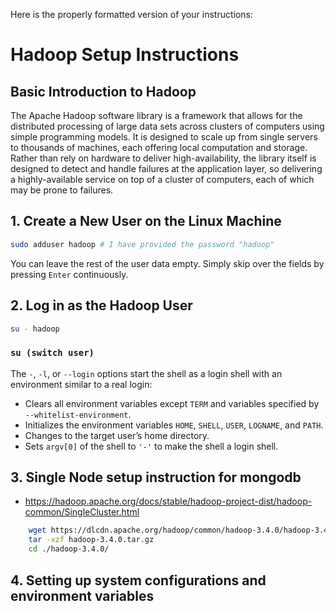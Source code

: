 Here is the properly formatted version of your instructions:

# Hadoop Setup Instructions

## Basic Introduction to Hadoop
The Apache Hadoop software library is a framework that allows for the
distributed processing of large data sets across clusters of computers
using simple programming models. It is designed to scale up from 
single servers to thousands of machines, each offering local
computation and storage. Rather than rely on hardware to deliver 
high-availability, the library itself is designed to detect and
handle failures at the application layer, so delivering a 
highly-available service on top of a cluster of computers, 
each of which may be prone to failures.

## 1. Create a New User on the Linux Machine

```bash
sudo adduser hadoop # I have provided the password "hadoop"
```

You can leave the rest of the user data empty. Simply skip over the 
fields by pressing `Enter` continuously.

## 2. Log in as the Hadoop User

```bash
su - hadoop
```

### `su (switch user)`
The `-`, `-l`, or `--login` options start the shell as a login shell with 
an environment similar to a real login:

- Clears all environment variables except `TERM` and variables specified
by `--whitelist-environment`.
- Initializes the environment variables `HOME`, `SHELL`, `USER`, `LOGNAME`, and `PATH`.
- Changes to the target user’s home directory.
- Sets `argv[0]` of the shell to `'-'` to make the shell a login shell.

## 3. Single Node setup instruction for mongodb
- https://hadoop.apache.org/docs/stable/hadoop-project-dist/hadoop-common/SingleCluster.html

```bash
    wget https://dlcdn.apache.org/hadoop/common/hadoop-3.4.0/hadoop-3.4.0.tar.gz
    tar -xzf hadoop-3.4.0.tar.gz 
    cd ./hadoop-3.4.0/
```
## 4. Setting up system configurations and environment variables



